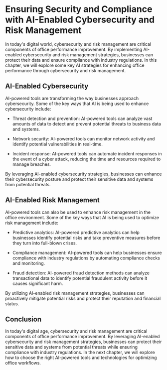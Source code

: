 Ensuring Security and Compliance with AI-Enabled Cybersecurity and Risk Management
===============================================================================================================================================

In today's digital world, cybersecurity and risk management are critical components of office performance improvement. By implementing AI-enabled cybersecurity and risk management strategies, businesses can protect their data and ensure compliance with industry regulations. In this chapter, we will explore some key AI strategies for enhancing office performance through cybersecurity and risk management.

AI-Enabled Cybersecurity
------------------------

AI-powered tools are transforming the way businesses approach cybersecurity. Some of the key ways that AI is being used to enhance cybersecurity include:

* Threat detection and prevention: AI-powered tools can analyze vast amounts of data to detect and prevent potential threats to business data and systems.

* Network security: AI-powered tools can monitor network activity and identify potential vulnerabilities in real-time.

* Incident response: AI-powered tools can automate incident responses in the event of a cyber attack, reducing the time and resources required to manage breaches.

By leveraging AI-enabled cybersecurity strategies, businesses can enhance their cybersecurity posture and protect their sensitive data and systems from potential threats.

AI-Enabled Risk Management
--------------------------

AI-powered tools can also be used to enhance risk management in the office environment. Some of the key ways that AI is being used to optimize risk management include:

* Predictive analytics: AI-powered predictive analytics can help businesses identify potential risks and take preventive measures before they turn into full-blown crises.

* Compliance management: AI-powered tools can help businesses ensure compliance with industry regulations by automating compliance checks and monitoring.

* Fraud detection: AI-powered fraud detection methods can analyze transactional data to identify potential fraudulent activity before it causes significant harm.

By utilizing AI-enabled risk management strategies, businesses can proactively mitigate potential risks and protect their reputation and financial status.

Conclusion
----------

In today's digital age, cybersecurity and risk management are critical components of office performance improvement. By leveraging AI-enabled cybersecurity and risk management strategies, businesses can protect their sensitive data and systems from potential threats while ensuring compliance with industry regulations. In the next chapter, we will explore how to choose the right AI-powered tools and technologies for optimizing office workflows.
